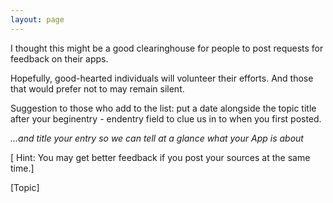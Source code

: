 ```yaml
---
layout: page
---
```


I thought this might be a good clearinghouse for people to post requests for feedback on their apps.

Hopefully, good-hearted individuals will volunteer their efforts. And those that would prefer not to may remain silent.

Suggestion to those who add to the list: put a date alongside the topic title after your beginentry - endentry field to clue us in to when you first posted.

*...and title your entry so we can tell at a glance what your App is about*

[ Hint: You may get better feedback if you post your sources at the same time.]

[Topic]

